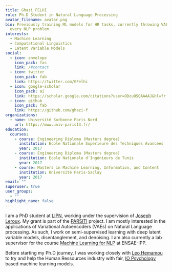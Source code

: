 ```yaml
---
title: Ghazi FELHI
role: Ph.D Student in Natural Language Processing
avatar_filename: avatar.png
bio: Previously training ML models for HR tasks, currently throwing VAEs at
  every NLP problem.
interests:
  - Machine Learning
  - Computational Linguistics
  - Latent Variable Models
social:
  - icon: envelope
    icon_pack: fas
    link: /#contact
  - icon: twitter
    icon_pack: fab
    link: https://twitter.com/GFelhi
  - icon: google-scholar
    icon_pack: ai
    link: https://scholar.google.com/citations?user=ODzuOSQAAAAJ&hl=fr
  - icon: github
    icon_pack: fab
    link: https://github.com/ghazi-f
organizations:
  - name: Université Sorbonne Paris Nord
    url: https://www.univ-paris13.fr/
education:
  courses:
    - course: Engineering Diploma (Masters degree)
      institution: Ecole Nationale Superieure des Techniques Avancées
      year: 2017
    - course: Engineering Diploma (Masters degree)
      institution: Ecole Nationale d'Ingénieurs de Tunis
      year: 2017
    - course: Masters in Machine Learning, Information, and Content
      institution: Université Paris-Saclay
      year: 2017
email: ""
superuser: true
user_groups:
  - ""
highlight_name: false
---
```

I am a PhD student at [LIPN](https://lipn.univ-paris13.fr/), working under the supervision of [Joseph Leroux](https://lipn.univ-paris13.fr/~leroux/). My grant is part of the [PARSITI](https://anr.fr/en/funded-projects-and-impact/funded-projects/project/funded/project/b2d9d3668f92a3b9fbbf7866072501ef-43ddacb159/?tx_anrprojects_funded%5Bcontroller%5D=Funded&cHash=b64962ed2dd408fd110e35e193667779) project. I am mostly interested in the applications of Variational Autoencoders (VAEs) on Natural Language processing. As such, I work on semi-supervised learning with deep latent variable models, disentanglement, and denoising.
I am also currently a lab supervisor for the course [Machine Learning for NLP](https://nlp-ensae.github.io/) at ENSAE-IPP.

Before starting my Ph.D journey, I was working closely with [Leo Hemamou](https://lhemamou.github.io/)  to try and help the Human Ressources industry with fair, [IO Psychology](https://en.wikipedia.org/wiki/Industrial_and_organizational_psychology) based machine learning models.

